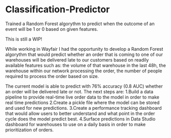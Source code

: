 # Classification-Predictor
Trained a Random Forest algorythm to predict when the outcome of an event will be 1 or 0 based on given features.

This is still a WIP!

While working in Wayfair I had the opportunity to develop a Random Forest algorythm that would predict whether an order that is coming to one of our warehouses will be delivered late to our customers based on readily available features such as: the volume of that warehouse in the last 48h, the warehouse within our network processing the order, the number of people required to process the order based on size.


The current model is able to predict with 76% accuracy (0.8 AUC) whether an order will be delivered late or not. The next steps are:
  1.Build a data pipeline to provide real-time live order data to the model in order to make real time predictions
  2.Create a pickle file where the model can be stored and used for new predictions.
  3.Create a performance tracking dashboard that would allow users to better understand and what point in the order cycle does the model predict best.
  4.Surface predictions in Data Studio dashboard for warehouses to use on a daily basis in order to make prioritization of orders.
